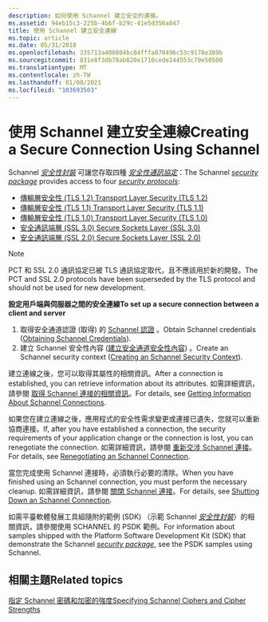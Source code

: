 ```yaml
---
description: 如何使用 Schannel 建立安全的連接。
ms.assetid: 94eb15c3-225b-4b6f-b29c-41e5d356a847
title: 使用 Schannel 建立安全連線
ms.topic: article
ms.date: 05/31/2018
ms.openlocfilehash: 335713a400804bc84fffa078496c53c9178e389b
ms.sourcegitcommit: 831e8f3db78ab820e1710cede244553c70e50500
ms.translationtype: MT
ms.contentlocale: zh-TW
ms.lasthandoff: 01/08/2021
ms.locfileid: "103693503"
---
```

# <a name="creating-a-secure-connection-using-schannel"></a><span data-ttu-id="3a6c4-103">使用 Schannel 建立安全連線</span><span class="sxs-lookup"><span data-stu-id="3a6c4-103">Creating a Secure Connection Using Schannel</span></span>

<span data-ttu-id="3a6c4-104">Schannel [*安全性封裝*](/windows/desktop/SecGloss/s-gly) 可讓您存取四種 [*安全性通訊協定*](/windows/desktop/SecGloss/s-gly)：</span><span class="sxs-lookup"><span data-stu-id="3a6c4-104">The Schannel [*security package*](/windows/desktop/SecGloss/s-gly) provides access to four [*security protocols*](/windows/desktop/SecGloss/s-gly):</span></span>

-   [<span data-ttu-id="3a6c4-105">傳輸層安全性 (TLS 1.2) </span><span class="sxs-lookup"><span data-stu-id="3a6c4-105">Transport Layer Security (TLS 1.2)</span></span>](transport-layer-security-protocol.md)
-   [<span data-ttu-id="3a6c4-106">傳輸層安全性 (TLS 1.1) </span><span class="sxs-lookup"><span data-stu-id="3a6c4-106">Transport Layer Security (TLS 1.1)</span></span>](transport-layer-security-protocol.md)
-   [<span data-ttu-id="3a6c4-107">傳輸層安全性 (TLS 1.0) </span><span class="sxs-lookup"><span data-stu-id="3a6c4-107">Transport Layer Security (TLS 1.0)</span></span>](transport-layer-security-protocol.md)
-   [<span data-ttu-id="3a6c4-108">安全通訊端層 (SSL 3.0) </span><span class="sxs-lookup"><span data-stu-id="3a6c4-108">Secure Sockets Layer (SSL 3.0)</span></span>](secure-sockets-layer-protocol.md)
-   [<span data-ttu-id="3a6c4-109">安全通訊端層 (SSL 2.0) </span><span class="sxs-lookup"><span data-stu-id="3a6c4-109">Secure Sockets Layer (SSL 2.0)</span></span>](secure-sockets-layer-protocol.md)

> [!Note]  
> <span data-ttu-id="3a6c4-110">PCT 和 SSL 2.0 通訊協定已被 TLS 通訊協定取代，且不應該用於新的開發。</span><span class="sxs-lookup"><span data-stu-id="3a6c4-110">The PCT and SSL 2.0 protocols have been superseded by the TLS protocol and should not be used for new development.</span></span>

 

<span data-ttu-id="3a6c4-111">**設定用戶端與伺服器之間的安全連線**</span><span class="sxs-lookup"><span data-stu-id="3a6c4-111">**To set up a secure connection between a client and server**</span></span>

1.  <span data-ttu-id="3a6c4-112">取得安全通道認證 (取得) 的 [Schannel 認證](obtaining-schannel-credentials.md) 。</span><span class="sxs-lookup"><span data-stu-id="3a6c4-112">Obtain Schannel credentials ([Obtaining Schannel Credentials](obtaining-schannel-credentials.md)).</span></span>
2.  <span data-ttu-id="3a6c4-113">建立 Schannel 安全性內容 ([建立安全通道安全性內容](creating-an-schannel-security-context.md)) 。</span><span class="sxs-lookup"><span data-stu-id="3a6c4-113">Create an Schannel security context ([Creating an Schannel Security Context](creating-an-schannel-security-context.md)).</span></span>

<span data-ttu-id="3a6c4-114">建立連線之後，您可以取得其屬性的相關資訊。</span><span class="sxs-lookup"><span data-stu-id="3a6c4-114">After a connection is established, you can retrieve information about its attributes.</span></span> <span data-ttu-id="3a6c4-115">如需詳細資訊，請參閱 [取得 Schannel 連接的相關資訊](getting-information-about-schannel-connections.md)。</span><span class="sxs-lookup"><span data-stu-id="3a6c4-115">For details, see [Getting Information About Schannel Connections](getting-information-about-schannel-connections.md).</span></span>

<span data-ttu-id="3a6c4-116">如果您在建立連線之後，應用程式的安全性需求變更或連接已遺失，您就可以重新協商連接。</span><span class="sxs-lookup"><span data-stu-id="3a6c4-116">If, after you have established a connection, the security requirements of your application change or the connection is lost, you can renegotiate the connection.</span></span> <span data-ttu-id="3a6c4-117">如需詳細資訊，請參閱 [重新交涉 Schannel 連接](renegotiating-an-schannel-connection.md)。</span><span class="sxs-lookup"><span data-stu-id="3a6c4-117">For details, see [Renegotiating an Schannel Connection](renegotiating-an-schannel-connection.md).</span></span>

<span data-ttu-id="3a6c4-118">當您完成使用 Schannel 連接時，必須執行必要的清除。</span><span class="sxs-lookup"><span data-stu-id="3a6c4-118">When you have finished using an Schannel connection, you must perform the necessary cleanup.</span></span> <span data-ttu-id="3a6c4-119">如需詳細資訊，請參閱 [關閉 Schannel 連接](shutting-down-an-schannel-connection.md)。</span><span class="sxs-lookup"><span data-stu-id="3a6c4-119">For details, see [Shutting Down an Schannel Connection](shutting-down-an-schannel-connection.md).</span></span>

<span data-ttu-id="3a6c4-120">如需平臺軟體發展工具組隨附的範例 (SDK) （示範 Schannel [*安全性封裝*](/windows/desktop/SecGloss/s-gly)）的相關資訊，請參閱使用 SCHANNEL 的 PSDK 範例。</span><span class="sxs-lookup"><span data-stu-id="3a6c4-120">For information about samples shipped with the Platform Software Development Kit (SDK) that demonstrate the Schannel [*security package*](/windows/desktop/SecGloss/s-gly), see the PSDK samples using Schannel.</span></span>

## <a name="related-topics"></a><span data-ttu-id="3a6c4-121">相關主題</span><span class="sxs-lookup"><span data-stu-id="3a6c4-121">Related topics</span></span>

<dl> <dt>

[<span data-ttu-id="3a6c4-122">指定 Schannel 密碼和加密的強度</span><span class="sxs-lookup"><span data-stu-id="3a6c4-122">Specifying Schannel Ciphers and Cipher Strengths</span></span>](specifying-schannel-ciphers-and-cipher-strengths.md)
</dt> </dl>

 

 
